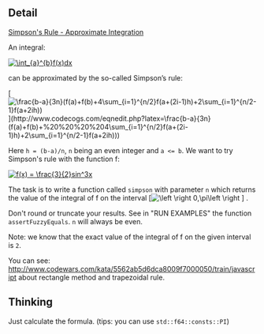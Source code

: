 ## Detail

[Simpson's Rule - Approximate Integration](https://www.codewars.com/kata/simpsons-rule-approximate-integration/rust)

An integral:

[![\int_{a}^{b}f(x)dx](http://latex.codecogs.com/gif.latex?\bg_white&space;\int_{a}^{b}f(x)dx)](http://www.codecogs.com/eqnedit.php?latex=\bg_white&space;\int_{a}^{b}f(x)dx)

can be approximated by the so-called Simpson’s rule:

[![\frac{b-a}{3n}(f(a)+f(b)+4\sum_{i=1}^{n/2}f(a+(2i-1)h)+2\sum_{i=1}^{n/2-1}f(a+2ih))](http://latex.codecogs.com/gif.latex?\bg_white&space;\frac{b-a}{3n}(f(a)+f(b)+4\sum_{i=1}^{n/2}f(a+(2i-1)h)+%20%20%20%202\sum_{i=1}^{n/2-1}f(a+2ih)))](http://www.codecogs.com/eqnedit.php?latex=\frac{b-a}{3n}(f(a)+f(b)+%20%20%20%204\sum_{i=1}^{n/2}f(a+(2i-1)h)+2\sum_{i=1}^{n/2-1}f(a+2ih)))

Here `h = (b-a)/n`, `n` being an even integer and `a <= b`. We want to try Simpson's rule with the function f:

[![f(x) = \frac{3}{2}sin^3x](http://latex.codecogs.com/gif.latex?\bg_white&space;f(x)&space;=&space;\frac{3}{2}sin^3x)](http://www.codecogs.com/eqnedit.php?latex=f(x)&space;=&space;\frac{3}{2}sin^3x)

The task is to write a function called `simpson` with parameter `n` which returns the value of the integral of f on the interval [![\left [ \right 0,\pi\left \right \]](http://latex.codecogs.com/gif.latex?\bg_white&space;\left&space;[&space;\right&space;0,\pi\left&space;\right&space;])](http://www.codecogs.com/eqnedit.php?latex=\bg_white&space;\left&space;[&space;\right&space;0,\pi\left&space;\right&space;]) .

Don't round or truncate your results. See in "RUN EXAMPLES" the function `assertFuzzyEquals`. `n` will always be even.

Note: we know that the exact value of the integral of f on the given interval is `2`.

You can see: <http://www.codewars.com/kata/5562ab5d6dca8009f7000050/train/javascript> about rectangle method and trapezoidal rule.

## Thinking

Just calculate the formula. (tips: you can use `std::f64::consts::PI`)